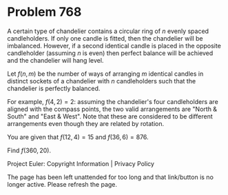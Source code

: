 #   Problem 768

   A certain type of chandelier contains a circular ring of $n$ evenly spaced
   candleholders.
   If only one candle is fitted, then the chandelier will be imbalanced.
   However, if a second identical candle is placed in the opposite
   candleholder (assuming $n$ is even) then perfect balance will be achieved
   and the chandelier will hang level.

   Let $f(n,m)$ be the number of ways of arranging $m$ identical candles in
   distinct sockets of a chandelier with $n$ candleholders such that the
   chandelier is perfectly balanced.

   For example, $f(4, 2) = 2$: assuming the chandelier's four candleholders
   are aligned with the compass points, the two valid arrangements are "North
   & South" and "East & West". Note that these are considered to be different
   arrangements even though they are related by rotation.

   You are given that $f(12,4) = 15$ and $f(36, 6) = 876$.

   Find $f(360, 20)$.

   Project Euler: Copyright Information | Privacy Policy

   The page has been left unattended for too long and that link/button is no
   longer active. Please refresh the page.
